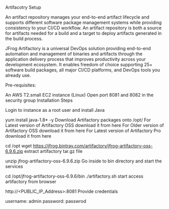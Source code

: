 
Artifacotry Setup

An artifact repository manages your end-to-end artifact lifecycle and supports different software package management systems while providing consistency to your CI/CD workflow. An artifact repository is both a source for artifacts needed for a build and a target to deploy artifacts generated in the build process.

JFrog Artifactory is a universal DevOps solution providing end-to-end automation and management of binaries and artifacts through the application delivery process that improves productivity across your development ecosystem. It enables freedom of choice supporting 25+ software build packages, all major CI/CD platforms, and DevOps tools you already use.

Pre-requisites:

An AWS T2.small EC2 instance (Linux)
Open port 8081 and 8082 in the security group
Installation Steps

Login to instance as a root user and install Java

 yum install java-1.8* -y 
Download Artifactory packages onto /opt/
For Latest version of Artifactory OSS download it from here
For Older version of Artifactory OSS download it from here
For Latest version of Artifactory Pro download it from here

cd /opt 
wget https://jfrog.bintray.com/artifactory/jfrog-artifactory-oss-6.9.6.zip
extract artifactory tar.gz file

unzip jfrog-artifactory-oss-6.9.6.zip
Go inside to bin directory and start the services

cd /opt/jfrog-artifactory-oss-6.9.6/bin
./artifactory.sh start
access artifactory from browser

http://<PUBLIC_IP_Address>:8081 
Provide credentials

username: admin
password: passwrod 
